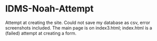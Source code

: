 # IDMS-Noah-Attempt
Attempt at creating the site.
Could not save my database as csv, error screenshots included.
The main page is on index3.html; index.html is a (failed) attempt at creating a form. 
